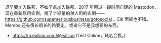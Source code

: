 迟早要加入联邦，不如早点加入联邦。2017 年用过一段时间自建的 Mastodon， 现在重新启用实例。找了个轻量的单人用的实例——https://github.com/superseriousbusiness/gotosocial 。Elk 面板也不错。
Memos 还有很长很长的路要走。或者它不是我想要的东西。
- https://m.eallion.com/@eallion (Test Online，域名会换。)